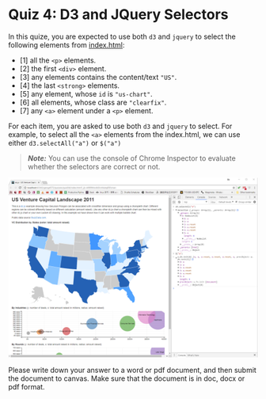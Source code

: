# Quiz 4: D3 and JQuery Selectors

In this quize, you are expected to use both `d3` and `jquery` to select the following elements from [index.html](index.html):

* [1] all the `<p>` elements.
* [2] the first `<div>` element.
* [3] any elements contains the content/text `"US"`.
* [4] the last `<strong>` elements.
* [5] any element, whose `id` is `"us-chart"`.
* [6] all elements, whose class are `"clearfix"`.
* [7] any `<a>` element under a `<p>` element.

For each item, you are asked to use both `d3` and `jquery` to select. For example, to select all the `<a>` elements from the index.html, we can use either `d3.selectAll("a")` or `$("a")`

>***Note:*** You can use the console of Chrome Inspector to evaluate whether the selectors are correct or not.

![](img/console.jpg)

Please write down your answer to a word or pdf document, and then submit the document to canvas. Make sure that the document is in doc, docx or pdf format.
